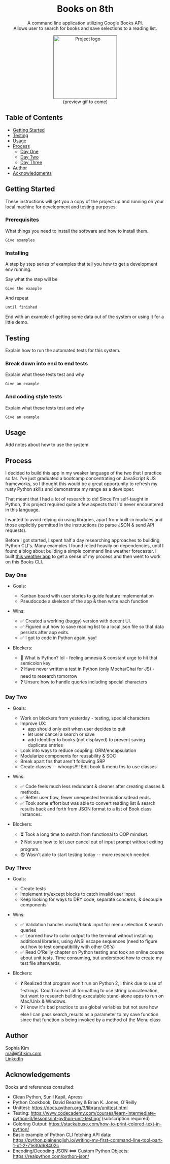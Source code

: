 <h1 align="center">Books on 8th</h1>

<div>
<p align="center"> A command line application utilizing Google Books API. <br> 
Allows user to search for books and save selections to a reading list.
</p>

<p align="center">
  <a href="" rel="noopener">
  <img width=200px height=200px src="https://i.imgur.com/6wj0hh6.jpg" alt="Project logo"></a></br>
  (preview gif to come)
</p>
</div>

## Table of Contents

- [Getting Started](#getting_started)
- [Testing](#testing)
- [Usage](#usage)
- [Process](#process)
  - [Day One](#day-one)
  - [Day Two](#day-two)
  - [Day Three](#day-three)
- [Author](#author)
- [Acknowledgments](#acknowledgments)


## Getting Started <a name = "getting_started"></a>

These instructions will get you a copy of the project up and running on your local machine for development and testing purposes. 

### Prerequisites 

What things you need to install the software and how to install them.

```
Give examples
```

### Installing 

A step by step series of examples that tell you how to get a development env running.

Say what the step will be

```
Give the example
```

And repeat

```
until finished
```

End with an example of getting some data out of the system or using it for a little demo.

## Testing <a name = "testing"></a>

Explain how to run the automated tests for this system.

### Break down into end to end tests

Explain what these tests test and why

```
Give an example
```

### And coding style tests

Explain what these tests test and why

```
Give an example
```

## Usage <a name="usage"></a>

Add notes about how to use the system.

## Process <a name = "process"></a>

I decided to build this app in my weaker language of the two that I practice so far. I've just graduated a bootcamp concentrating on JavaScript & JS frameworks, so I thought this would be a great opportunity to refresh my rusty Python skills and demonstrate my range as a developer.

That meant that I had a lot of research to do! Since I'm self-taught in Python, this project required quite a few aspects that I'd never encountered in this language. 

I wanted to avoid relying on using libraries, apart from built-in modules and those explicitly permitted in the instructions (to parse JSON & send API requests). 

Before I got started, I spent half a day researching approaches to building Python CLI's. Many examples I found relied heavily on dependencies, until I found a blog about building a simple command line weather forecaster. I built <a href='github.com/fifikim/weather-cli'>this weather app</a> to get a sense of my process and then went to work on this Books CLI.

### Day One <a name = "day-one"></a>
- Goals:
  - Kanban board with user stories to guide feature implementation
  - Pseudocode a skeleton of the app & then write each function

- Wins: 
  - ✅ Created a working (buggy) version with decent UI. 
  - ✅ Figured out how to save reading list to a local json file so that data persists after app exits.
  - ✅ I got to code in Python again, yay!

- Blockers:
  - 👻 What is Python? lol - feeling amnesia & constant urge to hit that semicolon key
  - ❓ Have never written a test in Python (only Mocha/Chai for JS) - need to research tomorrow
  - ❓ Unsure how to handle queries including special characters 

### Day Two <a name = "day-two"></a>
- Goals:
  - Work on blockers from yesterday - testing, special characters
  - Improve UX: 
    - app should only exit when user decides to quit 
    - let user cancel a search or save
    - add identifier to books (not displayed) to prevent saving duplicate entries
  - Look into ways to reduce coupling: ORM/encapsulation
  - Modularize components for reusability & SOC 
  - Break apart fns that aren't following SRP
  - Create classes -- whoops!!!! Edit book & menu fns to use classes 

- Wins:
  - ✅ Code feels much less redundant & cleaner after creating classes & methods.
  - ✅ Better user flow, fewer unexpected terminations/dead ends.
  - ✅ Took some effort but was able to convert reading list & search results back and forth from JSON format to a list of Book class instances.

- Blockers:
  - ⏳ Took a long time to switch from functional to OOP mindset. 
  - ❓ Not sure how to let user cancel out of input prompt without exiting program.
  - 😨 Wasn't able to start testing today -- more research needed.

### Day Three <a name = "day-three"></a>
- Goals:
  - Create tests
  - Implement try/except blocks to catch invalid user input
  - Keep looking for ways to DRY code, separate concerns, & decouple components

- Wins:
  - ✅ Validation handles invalid/blank input for menu selection & search queries
  - ✅ Learned how to color output to the terminal without installing additional libraries, using ANSI escape sequences (need to figure out how to test compatibility with other OS's)
  - ✅ Read O'Reilly chapter on Python testing and took an online course about unit tests. Time consuming, but understood how to create my test file afterwards. 

- Blockers:
  - ❓ Realized that program won't run on Python 2, I think due to use of f-strings. Could convert all formatting to use string concatenation, but want to research building executable stand-alone apps to run on Mac/Unix & Windows.
  - ❓ I know it's bad practice to use global variables but not sure how else I can pass search_results as a parameter to my save function since that function is being invoked by a method of the Menu class 

## Author <a name = "author"></a>

Sophia Kim <br/>
mail@fifikim.com <br/>
<a href="linkedin.com/in/fifikim">LinkedIn</a> <br/>

## Acknowledgements <a name = "acknowledgements"></a>

Books and references consulted:
- Clean Python, Sunil Kapil, Apress
- Python Cookbook, David Beazley & Brian K. Jones, O'Reilly
- Unittest: 
  https://docs.python.org/3/library/unittest.html
- Testing:
  https://www.codecademy.com/courses/learn-intermediate-python-3/lessons/int-python-unit-testing/ (subscription required)
- Coloring Output: 
  https://stackabuse.com/how-to-print-colored-text-in-python/
- Basic example of Python CLI fetching API data: 
  https://python.plainenglish.io/writing-my-first-command-line-tool-part-1-of-2-71e30d68402c
- Encoding/Decoding JSON <==> Custom Python Objects:
  https://realpython.com/python-json/